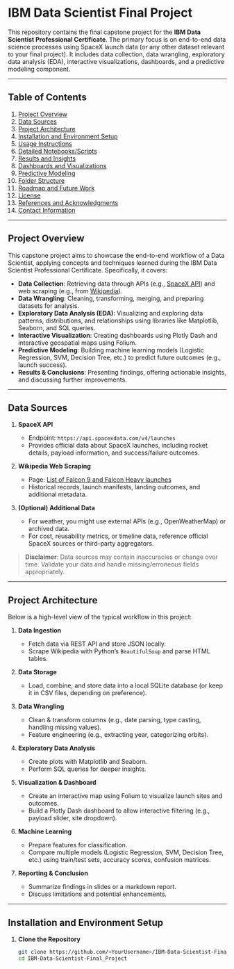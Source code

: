 # IBM Data Scientist Final Project

This repository contains the final capstone project for the **IBM Data Scientist Professional Certificate**. The primary focus is on end-to-end data science processes using SpaceX launch data (or any other dataset relevant to your final project). It includes data collection, data wrangling, exploratory data analysis (EDA), interactive visualizations, dashboards, and a predictive modeling component.

---

## Table of Contents

1. [Project Overview](#project-overview)
2. [Data Sources](#data-sources)
3. [Project Architecture](#project-architecture)
4. [Installation and Environment Setup](#installation-and-environment-setup)
5. [Usage Instructions](#usage-instructions)
6. [Detailed Notebooks/Scripts](#detailed-notebooksscripts)
7. [Results and Insights](#results-and-insights)
8. [Dashboards and Visualizations](#dashboards-and-visualizations)
9. [Predictive Modeling](#predictive-modeling)
10. [Folder Structure](#folder-structure)
11. [Roadmap and Future Work](#roadmap-and-future-work)
12. [License](#license)
13. [References and Acknowledgments](#references-and-acknowledgments)
14. [Contact Information](#contact-information)

---

## Project Overview

This capstone project aims to showcase the end-to-end workflow of a Data Scientist, applying concepts and techniques learned during the IBM Data Scientist Professional Certificate. Specifically, it covers:

- **Data Collection**: Retrieving data through APIs (e.g., [SpaceX API](https://api.spacexdata.com/)) and web scraping (e.g., from [Wikipedia](https://en.wikipedia.org/wiki/List_of_Falcon_9_and_Falcon_Heavy_launches)).
- **Data Wrangling**: Cleaning, transforming, merging, and preparing datasets for analysis.
- **Exploratory Data Analysis (EDA)**: Visualizing and exploring data patterns, distributions, and relationships using libraries like Matplotlib, Seaborn, and SQL queries.
- **Interactive Visualization**: Creating dashboards using Plotly Dash and interactive geospatial maps using Folium.
- **Predictive Modeling**: Building machine learning models (Logistic Regression, SVM, Decision Tree, etc.) to predict future outcomes (e.g., launch success).
- **Results & Conclusions**: Presenting findings, offering actionable insights, and discussing further improvements.

---

## Data Sources

1. **SpaceX API**  
   - Endpoint: `https://api.spacexdata.com/v4/launches`  
   - Provides official data about SpaceX launches, including rocket details, payload information, and success/failure outcomes.

2. **Wikipedia Web Scraping**  
   - Page: [List of Falcon 9 and Falcon Heavy launches](https://en.wikipedia.org/wiki/List_of_Falcon_9_and_Falcon_Heavy_launches)  
   - Historical records, launch manifests, landing outcomes, and additional metadata.

3. **(Optional) Additional Data**  
   - For weather, you might use external APIs (e.g., OpenWeatherMap) or archived data.  
   - For cost, reusability metrics, or timeline data, reference official SpaceX sources or third-party aggregators.

> **Disclaimer**: Data sources may contain inaccuracies or change over time. Validate your data and handle missing/erroneous fields appropriately.

---

## Project Architecture

Below is a high-level view of the typical workflow in this project:

1. **Data Ingestion**  
   - Fetch data via REST API and store JSON locally.  
   - Scrape Wikipedia with Python’s `BeautifulSoup` and parse HTML tables.

2. **Data Storage**  
   - Load, combine, and store data into a local SQLite database (or keep it in CSV files, depending on preference).

3. **Data Wrangling**  
   - Clean & transform columns (e.g., date parsing, type casting, handling missing values).  
   - Feature engineering (e.g., extracting year, categorizing orbits).

4. **Exploratory Data Analysis**  
   - Create plots with Matplotlib and Seaborn.  
   - Perform SQL queries for deeper insights.

5. **Visualization & Dashboard**  
   - Create an interactive map using Folium to visualize launch sites and outcomes.  
   - Build a Plotly Dash dashboard to allow interactive filtering (e.g., payload slider, site dropdown).

6. **Machine Learning**  
   - Prepare features for classification.  
   - Compare multiple models (Logistic Regression, SVM, Decision Tree, etc.) using train/test sets, accuracy scores, confusion matrices.

7. **Reporting & Conclusion**  
   - Summarize findings in slides or a markdown report.  
   - Discuss limitations and potential enhancements.

---

## Installation and Environment Setup

1. **Clone the Repository**  
   ```bash
   git clone https://github.com/<YourUsername>/IBM-Data-Scientist-Final_Project.git
   cd IBM-Data-Scientist-Final_Project
